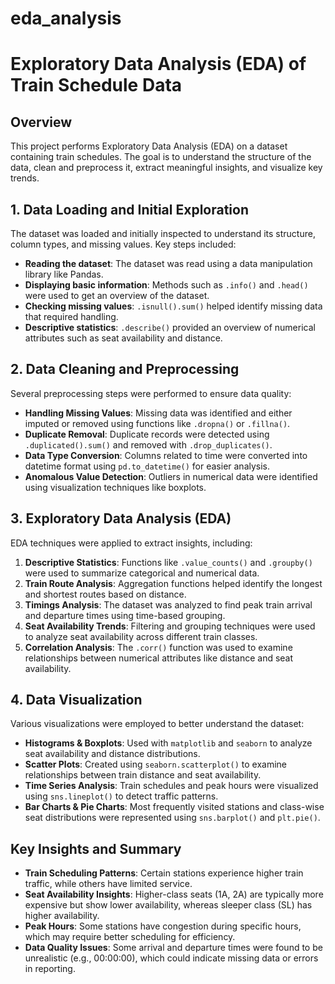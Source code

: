 # eda_analysis
# Exploratory Data Analysis (EDA) of Train Schedule Data

## Overview
This project performs Exploratory Data Analysis (EDA) on a dataset containing train schedules. The goal is to understand the structure of the data, clean and preprocess it, extract meaningful insights, and visualize key trends.

## 1. Data Loading and Initial Exploration
The dataset was loaded and initially inspected to understand its structure, column types, and missing values. Key steps included:
- **Reading the dataset**: The dataset was read using a data manipulation library like Pandas.
- **Displaying basic information**: Methods such as `.info()` and `.head()` were used to get an overview of the dataset.
- **Checking missing values**: `.isnull().sum()` helped identify missing data that required handling.
- **Descriptive statistics**: `.describe()` provided an overview of numerical attributes such as seat availability and distance.

## 2. Data Cleaning and Preprocessing
Several preprocessing steps were performed to ensure data quality:
- **Handling Missing Values**: Missing data was identified and either imputed or removed using functions like `.dropna()` or `.fillna()`.
- **Duplicate Removal**: Duplicate records were detected using `.duplicated().sum()` and removed with `.drop_duplicates()`.
- **Data Type Conversion**: Columns related to time were converted into datetime format using `pd.to_datetime()` for easier analysis.
- **Anomalous Value Detection**: Outliers in numerical data were identified using visualization techniques like boxplots.

## 3. Exploratory Data Analysis (EDA)
EDA techniques were applied to extract insights, including:
1. **Descriptive Statistics**: Functions like `.value_counts()` and `.groupby()` were used to summarize categorical and numerical data.
2. **Train Route Analysis**: Aggregation functions helped identify the longest and shortest routes based on distance.
3. **Timings Analysis**: The dataset was analyzed to find peak train arrival and departure times using time-based grouping.
4. **Seat Availability Trends**: Filtering and grouping techniques were used to analyze seat availability across different train classes.
5. **Correlation Analysis**: The `.corr()` function was used to examine relationships between numerical attributes like distance and seat availability.

## 4. Data Visualization
Various visualizations were employed to better understand the dataset:
- **Histograms & Boxplots**: Used with `matplotlib` and `seaborn` to analyze seat availability and distance distributions.
- **Scatter Plots**: Created using `seaborn.scatterplot()` to examine relationships between train distance and seat availability.
- **Time Series Analysis**: Train schedules and peak hours were visualized using `sns.lineplot()` to detect traffic patterns.
- **Bar Charts & Pie Charts**: Most frequently visited stations and class-wise seat distributions were represented using `sns.barplot()` and `plt.pie()`.

## Key Insights and Summary
- **Train Scheduling Patterns**: Certain stations experience higher train traffic, while others have limited service.
- **Seat Availability Insights**: Higher-class seats (1A, 2A) are typically more expensive but show lower availability, whereas sleeper class (SL) has higher availability.
- **Peak Hours**: Some stations have congestion during specific hours, which may require better scheduling for efficiency.
- **Data Quality Issues**: Some arrival and departure times were found to be unrealistic (e.g., 00:00:00), which could indicate missing data or errors in reporting.

